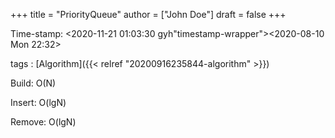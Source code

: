 +++
title = "PriorityQueue"
author = ["John Doe"]
draft = false
+++

Time-stamp: <2020-11-21 01:03:30 gyh"timestamp-wrapper"><span class="timestamp">&lt;2020-08-10 Mon 22:32&gt;</span></span>

tags
: [Algorithm]({{< relref "20200916235844-algorithm" >}})


Build: O(N)

Insert: O(lgN)

Remove: O(lgN)
